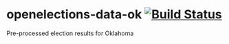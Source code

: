 # openelections-data-ok [![Build Status](https://github.com/openelections/openelections-data-ok/actions/workflows/format_tests.yml/badge.svg?branch=master)](https://github.com/openelections/openelections-data-ok/actions)
Pre-processed election results for Oklahoma
